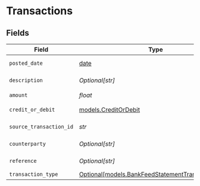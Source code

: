 # Transactions


## Fields

| Field                                                                                              | Type                                                                                               | Required                                                                                           | Description                                                                                        | Example                                                                                            |
| -------------------------------------------------------------------------------------------------- | -------------------------------------------------------------------------------------------------- | -------------------------------------------------------------------------------------------------- | -------------------------------------------------------------------------------------------------- | -------------------------------------------------------------------------------------------------- |
| `posted_date`                                                                                      | [date](https://docs.python.org/3/library/datetime.html#date-objects)                               | :heavy_check_mark:                                                                                 | The date of the transaction - YYYY:MM::DDThh:mm:ss.sTZD                                            | 2025-01-15T12:00:00.000Z                                                                           |
| `description`                                                                                      | *Optional[str]*                                                                                    | :heavy_minus_sign:                                                                                 | A description of the transaction.                                                                  | Payment received from ACME Corp                                                                    |
| `amount`                                                                                           | *float*                                                                                            | :heavy_check_mark:                                                                                 | The amount of the transaction.                                                                     | 250                                                                                                |
| `credit_or_debit`                                                                                  | [models.CreditOrDebit](../models/creditordebit.md)                                                 | :heavy_check_mark:                                                                                 | Whether the amount is a credit or debit.                                                           | debit                                                                                              |
| `source_transaction_id`                                                                            | *str*                                                                                              | :heavy_check_mark:                                                                                 | The ID of the source transaction.                                                                  | txn_987                                                                                            |
| `counterparty`                                                                                     | *Optional[str]*                                                                                    | :heavy_minus_sign:                                                                                 | The counterparty of the transaction.                                                               | ACME Corp                                                                                          |
| `reference`                                                                                        | *Optional[str]*                                                                                    | :heavy_minus_sign:                                                                                 | The reference of the transaction.                                                                  | INV-2025-01                                                                                        |
| `transaction_type`                                                                                 | [Optional[models.BankFeedStatementTransactionType]](../models/bankfeedstatementtransactiontype.md) | :heavy_minus_sign:                                                                                 | Type of transaction.                                                                               | payment                                                                                            |